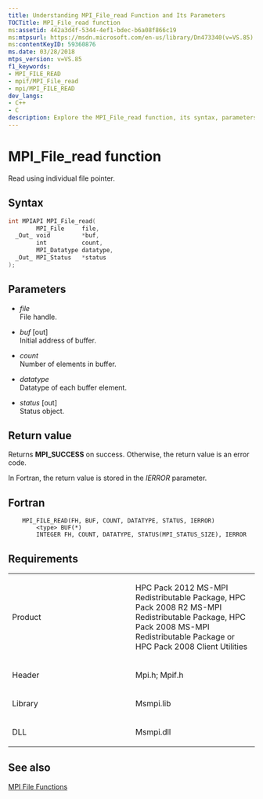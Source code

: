 ```yaml
---
title: Understanding MPI_File_read Function and Its Parameters
TOCTitle: MPI_File_read function
ms:assetid: 442a3d4f-5344-4ef1-bdec-b6a08f866c19
ms:mtpsurl: https://msdn.microsoft.com/en-us/library/Dn473340(v=VS.85)
ms:contentKeyID: 59360876
ms.date: 03/28/2018
mtps_version: v=VS.85
f1_keywords:
- MPI_FILE_READ
- mpif/MPI_File_read
- mpi/MPI_FILE_READ
dev_langs:
- C++
- C
description: Explore the MPI_File_read function, its syntax, parameters, and return values. Learn about its usage in HPC Pack MS-MPI Redistributable Packages.
---
```


# MPI\_File\_read function

Read using individual file pointer.

## Syntax

``` c++
int MPIAPI MPI_File_read(
        MPI_File     file,
  _Out_ void         *buf,
        int          count,
        MPI_Datatype datatype,
  _Out_ MPI_Status   *status
);
```

## Parameters

  - *file*  
    File handle.

  - *buf* \[out\]  
    Initial address of buffer.

  - *count*  
    Number of elements in buffer.

  - *datatype*  
    Datatype of each buffer element.

  - *status* \[out\]  
    Status object.

## Return value

Returns **MPI\_SUCCESS** on success. Otherwise, the return value is an error code.

In Fortran, the return value is stored in the *IERROR* parameter.

## Fortran

``` FORTRAN
    MPI_FILE_READ(FH, BUF, COUNT, DATATYPE, STATUS, IERROR)
        <type> BUF(*)
        INTEGER FH, COUNT, DATATYPE, STATUS(MPI_STATUS_SIZE), IERROR
```

## Requirements

<table>
<colgroup>
<col style="width: 50%" />
<col style="width: 50%" />
</colgroup>
<tbody>
<tr class="odd">
<td><p>Product</p></td>
<td><p>HPC Pack 2012 MS-MPI Redistributable Package, HPC Pack 2008 R2 MS-MPI Redistributable Package, HPC Pack 2008 MS-MPI Redistributable Package or HPC Pack 2008 Client Utilities</p></td>
</tr>
<tr class="even">
<td><p>Header</p></td>
<td>Mpi.h;
Mpif.h</td>
</tr>
<tr class="odd">
<td><p>Library</p></td>
<td>Msmpi.lib</td>
</tr>
<tr class="even">
<td><p>DLL</p></td>
<td>Msmpi.dll</td>
</tr>
</tbody>
</table>


## See also

[MPI File Functions](mpi-file-functions.md)

